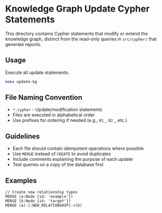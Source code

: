 # Knowledge Graph Update Cypher Statements

This directory contains Cypher statements that modify or extend the knowledge graph, distinct from the read-only queries in `src/cypher/` that generate reports.

## Usage

Execute all update statements:
```bash
make update-kg
```

## File Naming Convention

- `*.cypher` - Update/modification statements
- Files are executed in alphabetical order
- Use prefixes for ordering if needed (e.g., `01_`, `02_`, etc.)

## Guidelines

- Each file should contain idempotent operations where possible
- Use `MERGE` instead of `CREATE` to avoid duplicates
- Include comments explaining the purpose of each update
- Test queries on a copy of the database first

## Examples

```cypher
// Create new relationship types
MERGE (a:Node {id: 'example'})
MERGE (b:Node {id: 'target'})
MERGE (a)-[:NEW_RELATIONSHIP]->(b)
```